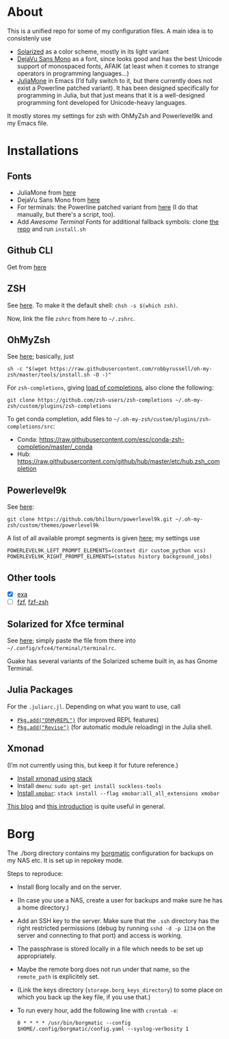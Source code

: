 # About

This is a unified repo for some of my configuration files.  A main idea is to consistenly use

- [Solarized](http://ethanschoonover.com/solarized) as a color scheme, mostly in its light variant
- [DejaVu Sans Mono](https://dejavu-fonts.github.io/) as a font, since looks good and has the best
  Unicode support of monospaced fonts, AFAIK (at least when it comes to strange operators in
  programming languages...)
- [JuliaMone](https://juliamono.netlify.app/) in Emacs (I’d fully switch to it, but there currently
  does not exist a Powerline patched variant).  It has been designed specifically for programming in
  Julia, but that just means that it is a well-designed programming font developed for Unicode-heavy
  languages.
  
It mostly stores my settings for zsh with OhMyZsh and Powerlevel9k and my Emacs file. 


# Installations

## Fonts

- JuliaMone from [here](https://cormullion.github.io/pages/2020-07-26-JuliaMono/#linux_-_on_the_command_line)
- DejaVu Sans Mono from [here](https://dejavu-fonts.github.io/)
- For terminals: the Powerline patched variant from [here](https://github.com/powerline/fonts) (I do
  that manually, but there's a script, too).
- Add _Awesome Terminal Fonts_ for additional fallback symbols: clone [the
  repo](https://github.com/gabrielelana/awesome-terminal-fonts) and run `install.sh`

## Github CLI

Get from [here](https://github.com/cli/cli/blob/trunk/docs/install_linux.md)

## ZSH

See [here](https://github.com/robbyrussell/oh-my-zsh/wiki/Installing-ZSH).  To make it the default
shell: `chsh -s $(which zsh)`.

Now, link the file `zshrc` from here to `~/.zshrc`.

## OhMyZsh

See [here](https://github.com/robbyrussell/oh-my-zsh); basically, just

```
sh -c "$(wget https://raw.githubusercontent.com/robbyrussell/oh-my-zsh/master/tools/install.sh -O -)"
```

For `zsh-completions`, giving [load of completions](https://github.com/zsh-users/zsh-completions),
also clone the following:

```
git clone https://github.com/zsh-users/zsh-completions ~/.oh-my-zsh/custom/plugins/zsh-completions
```

To get conda completion, add files to `~/.oh-my-zsh/custom/plugins/zsh-completions/src`:

- Conda: https://raw.githubusercontent.com/esc/conda-zsh-completion/master/_conda
- Hub: https://raw.githubusercontent.com/github/hub/master/etc/hub.zsh_completion

## Powerlevel9k

See [here](https://github.com/bhilburn/powerlevel9k):

```
git clone https://github.com/bhilburn/powerlevel9k.git ~/.oh-my-zsh/custom/themes/powerlevel9k
```

A list of all available prompt segments is given
[here](https://github.com/bhilburn/powerlevel9k#available-prompt-segments); my settings use
```
POWERLEVEL9K_LEFT_PROMPT_ELEMENTS=(context dir custom_python vcs)
POWERLEVEL9K_RIGHT_PROMPT_ELEMENTS=(status history background_jobs)
```

## Other tools

- [x] [exa](https://github.com/ogham/exa)
- [ ] [fzf](https://github.com/junegunn/fzf), [fzf-zsh](https://github.com/Wyntau/fzf-zsh)

## Solarized for Xfce terminal

See [here](https://github.com/sgerrand/xfce4-terminal-colors-solarized); simply paste the file from
there into `~/.config/xfce4/terminal/terminalrc`.

Guake has several variants of the Solarized scheme built in, as has Gnome Terminal.

## Julia Packages

For the `.juliarc.jl`.  Depending on what you want to use, call
- [`Pkg.add("OhMyREPL")`](https://github.com/KristofferC/OhMyREPL.jl) (for improved REPL features)
- [`Pkg.add("Revise")`](https://github.com/timholy/Revise.jl) (for automatic module reloading)
in the Julia shell.

## Xmonad

(I’m not currently using this, but keep it for future reference.)

- [Install xmonad using stack](https://xmonadhaskell.wordpress.com/2018/10/22/xmonad-ubuntu-18-04-install/)
- Install `dmenu`: `sudo apt-get install suckless-tools`
- [Install `xmobar`](https://xmonadhaskell.wordpress.com/2018/10/22/xmobar-ubuntu-18-04-install/): `stack install --flag xmobar:all_all_extensions xmobar`

[This blog](https://xmonadhaskell.wordpress.com/) and [this introduction](https://beginners-guide-to-xmonad.readthedocs.io/intro.html) is quite useful in general.


# Borg

The ./borg directory contains my
[borgmatic](https://torsion.org/borgmatic/docs/how-to/set-up-backups/) configuration for backups on
my NAS etc.  It is set up in repokey mode.

Steps to reproduce:

- Install Borg locally and on the server.
- (In case you use a NAS, create a user for backups and make sure he has a home directory.)
- Add an SSH key to the server.  Make sure that the `.ssh` directory has the right restricted
  permissions (debug by running `sshd -d -p 1234` on the server and connecting to that port) and
  access is working.
- The passphrase is stored locally in a file which needs to be set up appropriately.
- Maybe the remote borg does not run under that name, so the `remote_path` is explicitely set.
- (Link the keys directory (`storage.borg_keys_directory`) to some place on which you back up the
  key file, if you use that.)
- To run every hour, add the following line with `crontab -e`:

  ```
  0 * * * * /usr/bin/borgmatic --config $HOME/.config/borgmatic/config.yaml --syslog-verbosity 1
  ```
